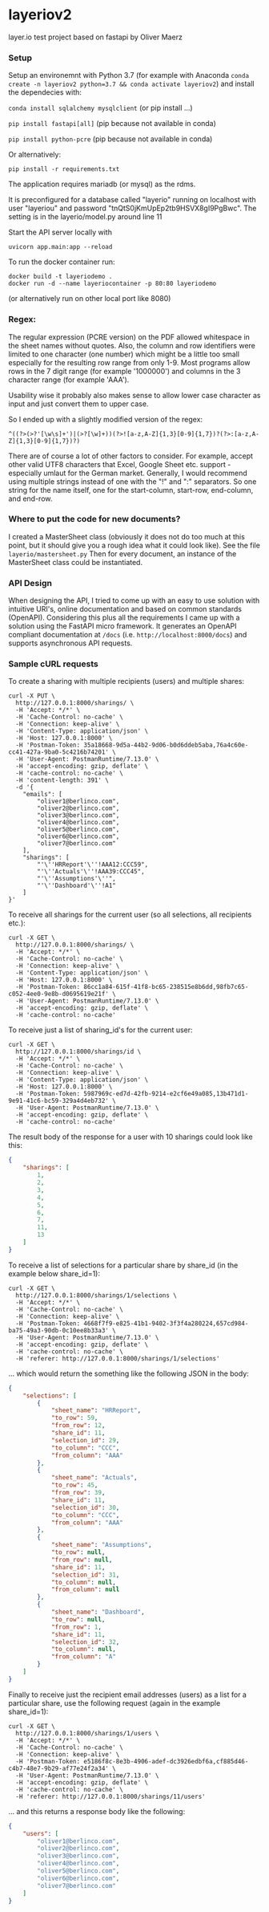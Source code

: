 # layeriov2
layer.io test project based on fastapi by Oliver Maerz

### Setup

Setup an environemnt with Python 3.7 (for example with Anaconda 
```conda create -n layeriov2 python=3.7 && conda activate layeriov2```) and install the dependecies with:

```conda install sqlalchemy mysqlclient``` (or pip install ...)

```pip install fastapi[all]``` (pip because not available in conda)

```pip install python-pcre``` (pip because not available in conda)

Or alternatively:

```pip install -r requirements.txt```

The application requires mariadb (or mysql) as the rdms. 

It is preconfigured for a database called "layerio" running on localhost with user "layeriou" and 
password "tnQtS0jKmUpEp2tb9HSVX8gI9PgBwc". The setting is in the layerio/model.py around line 11

Start the API server locally with 

```uvicorn app.main:app --reload```

To run the docker container run:
```shell
docker build -t layeriodemo .
docker run -d --name layeriocontainer -p 80:80 layeriodemo
```
(or alternatively run on other local port like 8080)


### Regex: 
The regular expression (PCRE version) on the PDF allowed whitespace in the sheet names without quotes. 
Also, the column and row identifiers were limited to one character (one number) which might be a little too small 
especially for the resulting row range from only 1-9. Most programs allow rows in the 7 digit range 
(for example '1000000') and columns in the 3 character range (for example 'AAA'). 

Usability wise it probably also makes sense to allow lower case character as input and just convert them to upper case.

So I ended up with a slightly modified version of the regex:

`^((?>(>?'[\w\s]+')|(>?[\w]+))(?>![a-z,A-Z]{1,3}[0-9]{1,7})?(?>:[a-z,A-Z]{1,3}[0-9]{1,7})?)`

There are of course a lot of other factors to consider. For example, accept other valid UTF8 characters that Excel, 
Google Sheet etc. support - especially umlaut for the German market. 
Generally, I would recommend using multiple strings instead of one with the "!" and ":" separators. 
So one string for the name itself, one for the start-column, start-row, end-column, and end-row. 


### Where to put the code for new documents?
I created a MasterSheet class (obviously it does not do too much at this point, but it should give you a rough idea what it could look like). See the file `layerio/mastersheet.py`
Then for every document, an instance of the MasterSheet class could be instantiated.


### API Design

When designing the API, I tried to come up with an easy to use solution with intuitive URI's, online documentation 
and based on common standards (OpenAPI). Considering this plus all the requirements I came up with a solution 
using the FastAPI micro framework. It generates an OpenAPI compliant documentation at
`/docs` (i.e. `http://localhost:8000/docs`) and supports asynchronous API requests. 

### Sample cURL requests

To create a sharing with multiple recipients (users) and multiple shares:

```shell
curl -X PUT \
  http://127.0.0.1:8000/sharings/ \
  -H 'Accept: */*' \
  -H 'Cache-Control: no-cache' \
  -H 'Connection: keep-alive' \
  -H 'Content-Type: application/json' \
  -H 'Host: 127.0.0.1:8000' \
  -H 'Postman-Token: 35a18668-9d5a-44b2-9d06-b0d6ddeb5aba,76a4c60e-cc41-427a-9ba0-5c4216b74201' \
  -H 'User-Agent: PostmanRuntime/7.13.0' \
  -H 'accept-encoding: gzip, deflate' \
  -H 'cache-control: no-cache' \
  -H 'content-length: 391' \
  -d '{
    "emails": [
        "oliver1@berlinco.com",
        "oliver2@berlinco.com",
        "oliver3@berlinco.com",
        "oliver4@berlinco.com",
        "oliver5@berlinco.com",
        "oliver6@berlinco.com",
        "oliver7@berlinco.com"
    ],
    "sharings": [
        "'\''HRReport'\''!AAA12:CCC59",
        "'\''Actuals'\''!AAA39:CCC45",
        "'\''Assumptions'\''",
        "'\''Dashboard'\''!A1"
    ]
}'
```

To receive all sharings for the current user (so all selections, all recipients etc.):
```shell
curl -X GET \
  http://127.0.0.1:8000/sharings/ \
  -H 'Accept: */*' \
  -H 'Cache-Control: no-cache' \
  -H 'Connection: keep-alive' \
  -H 'Content-Type: application/json' \
  -H 'Host: 127.0.0.1:8000' \
  -H 'Postman-Token: 86cc1a84-615f-41f8-bc65-238515e8b6dd,98fb7c65-c052-4ee0-9e8b-d0695619e21f' \
  -H 'User-Agent: PostmanRuntime/7.13.0' \
  -H 'accept-encoding: gzip, deflate' \
  -H 'cache-control: no-cache'
```

To receive just a list of sharing_id's for the current user:
```shell
curl -X GET \
  http://127.0.0.1:8000/sharings/id \
  -H 'Accept: */*' \
  -H 'Cache-Control: no-cache' \
  -H 'Connection: keep-alive' \
  -H 'Content-Type: application/json' \
  -H 'Host: 127.0.0.1:8000' \
  -H 'Postman-Token: 5987969c-ed7d-42fb-9214-e2cf6e49a085,13b471d1-9e91-41c6-bc59-329a4d4eb732' \
  -H 'User-Agent: PostmanRuntime/7.13.0' \
  -H 'accept-encoding: gzip, deflate' \
  -H 'cache-control: no-cache'
```
The result body of the response for a user with 10 sharings could look like this:
```json
{
    "sharings": [
        1,
        2,
        3,
        4,
        5,
        6,
        7,
        11,
        13
    ]
}
```


To receive a list of selections for a particular share by share_id 
(in the example below share_id=1):

```shell
curl -X GET \
  http://127.0.0.1:8000/sharings/1/selections \
  -H 'Accept: */*' \
  -H 'Cache-Control: no-cache' \
  -H 'Connection: keep-alive' \
  -H 'Postman-Token: 4668f7f9-e825-41b1-9402-3f3f4a280224,657cd984-ba75-49a3-90db-0c10ee8b33a3' \
  -H 'User-Agent: PostmanRuntime/7.13.0' \
  -H 'accept-encoding: gzip, deflate' \
  -H 'cache-control: no-cache' \
  -H 'referer: http://127.0.0.1:8000/sharings/1/selections'
```
... which would return the something like the following JSON in the body:
```json
{
    "selections": [
        {
            "sheet_name": "HRReport",
            "to_row": 59,
            "from_row": 12,
            "share_id": 11,
            "selection_id": 29,
            "to_column": "CCC",
            "from_column": "AAA"
        },
        {
            "sheet_name": "Actuals",
            "to_row": 45,
            "from_row": 39,
            "share_id": 11,
            "selection_id": 30,
            "to_column": "CCC",
            "from_column": "AAA"
        },
        {
            "sheet_name": "Assumptions",
            "to_row": null,
            "from_row": null,
            "share_id": 11,
            "selection_id": 31,
            "to_column": null,
            "from_column": null
        },
        {
            "sheet_name": "Dashboard",
            "to_row": null,
            "from_row": 1,
            "share_id": 11,
            "selection_id": 32,
            "to_column": null,
            "from_column": "A"
        }
    ]
}
```

Finally to receive just the recipient email addresses (users) as a list for a particular share, use the following request 
(again in the example share_id=1):
```shell
curl -X GET \
  http://127.0.0.1:8000/sharings/1/users \
  -H 'Accept: */*' \
  -H 'Cache-Control: no-cache' \
  -H 'Connection: keep-alive' \
  -H 'Postman-Token: e5186f8c-8e3b-4906-adef-dc3926edbf6a,cf885d46-c4b7-48e7-9b29-af77e24f2a34' \
  -H 'User-Agent: PostmanRuntime/7.13.0' \
  -H 'accept-encoding: gzip, deflate' \
  -H 'cache-control: no-cache' \
  -H 'referer: http://127.0.0.1:8000/sharings/11/users'
``` 
... and this returns a response body like the following:

```json
{
    "users": [
        "oliver1@berlinco.com",
        "oliver2@berlinco.com",
        "oliver3@berlinco.com",
        "oliver4@berlinco.com",
        "oliver5@berlinco.com",
        "oliver6@berlinco.com",
        "oliver7@berlinco.com"
    ]
}
```
